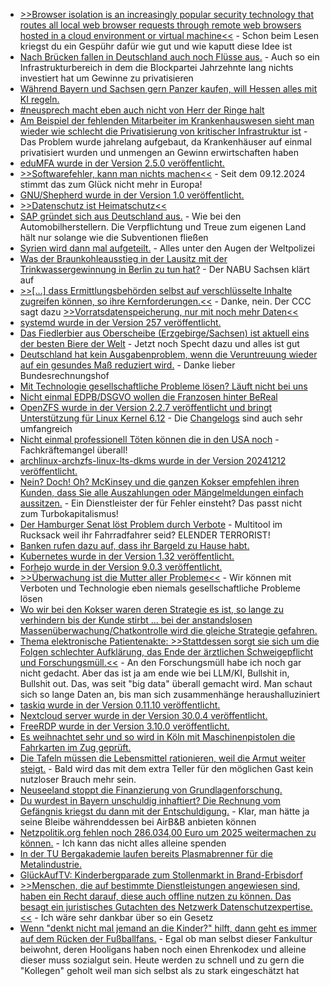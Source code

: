 * [>>Browser isolation is an increasingly popular security technology that routes all local web browser requests through remote web browsers hosted in a cloud environment or virtual machine<<](https://www.bleepingcomputer.com/news/security/qr-codes-bypass-browser-isolation-for-malicious-c2-communication/) - Schon beim Lesen kriegst du ein Gespühr dafür wie gut und wie kaputt diese Idee ist
* [Nach Brücken fallen in Deutschland auch noch Flüsse aus.](https://blog.fefe.de/?ts=99a813a2) - Auch so ein Infrastrukturbereich in dem die Blockpartei Jahrzehnte lang nichts investiert hat um Gewinne zu privatisieren
* [Während Bayern und Sachsen gern Panzer kaufen, will Hessen alles mit KI regeln.](https://blog.fefe.de/?ts=99a9c515)
* [#neusprech macht eben auch nicht von Herr der Ringe halt](https://blog.fefe.de/?ts=99a9db12)
* [Am Beispiel der fehlenden Mitarbeiter im Krankenhauswesen sieht man wieder wie schlecht die Privatisierung von kritischer Infrastruktur ist](https://blog.fefe.de/?ts=99a9dc59) - Das Problem wurde jahrelang aufgebaut, da Krankenhäuser auf einmal privatisiert wurden und unmengen an Gewinn erwirtschaften haben
* [eduMFA wurde in der Version 2.5.0 veröffentlicht.](https://github.com/eduMFA/eduMFA/releases/tag/v2.5.0)
* [>>Softwarefehler, kann man nichts machen<<](https://www.borncity.com/blog/2024/12/09/eu-richtlinie-ueber-produkthaftung-seit-9-dezember-2024-in-kraft/) - Seit dem 09.12.2024 stimmt das zum Glück nicht mehr in Europa!
* [GNU/Shepherd wurde in der Version 1.0 veröffentlicht.](https://www.phoronix.com/news/GNU-Shepherd-1.0)
* [>>Datenschutz ist Heimatschutz<<](https://netzpolitik.org/2024/weil-das-internet-unser-zuhause-ist-datenschutz-ist-heimatschutz/)
* [SAP gründet sich aus Deutschland aus.](https://blog.fefe.de/?ts=99a6787e) - Wie bei den Automobilherstellern. Die Verpflichtung und Treue zum eigenen Land hält nur solange wie die Subventionen fließen
* [Syrien wird dann mal aufgeteilt.](https://blog.fefe.de/?ts=99a6e7cc) - Alles unter den Augen der Weltpolizei
* [Was der Braunkohleausstieg in der Lausitz mit der Trinkwassergewinnung in Berlin zu tun hat?](https://sachsen.nabu.de/news/2024/35725.html) - Der NABU Sachsen klärt auf
* [>>[...] dass Ermittlungsbehörden selbst auf verschlüsselte Inhalte zugreifen können, so ihre Kernforderungen.<<](https://netzpolitik.org/2024/digital-ngos-stellen-sich-gegen-forderungen-nach-entschluesselung/) - Danke, nein. Der CCC sagt dazu [>>Vorratsdatenspeicherung, nur mit noch mehr Daten<<](https://www.ccc.de/de/updates/2024/gegen-uberzogene-eu-uberwachungsplane)
* [systemd wurde in der Version 257 veröffentlicht.](https://lwn.net/Articles/1001657/)
* [Das Fiedlerbier aus Oberscheibe (Erzgebirge/Sachsen) ist aktuell eins der besten Biere der Welt](https://www.freiepresse.de/erzgebirge/annaberg/aus-dem-erzgebirge-kommt-eines-der-besten-biere-der-welt-artikel13628842) - Jetzt noch Specht dazu und alles ist gut
* [Deutschland hat kein Ausgabenproblem, wenn die Veruntreuung wieder auf ein gesundes Maß reduziert wird.](https://blog.fefe.de/?ts=99a4f07a) - Danke lieber Bundesrechnungshof
* [Mit Technologie gesellschaftliche Probleme lösen? Läuft nicht bei uns](https://blog.fefe.de/?ts=99a4e786)
* [Nicht einmal EDPB/DSGVO wollen die Franzosen hinter BeReal](https://noyb.eu/de/bereal-app-cant-take-no-answer)
* [OpenZFS wurde in der Version 2.2.7 veröffentlicht und bringt Unterstützung für Linux Kernel 6.12](https://www.phoronix.com/news/OpenZFS-2.2.7-Released) - Die [Changelogs](https://github.com/openzfs/zfs/releases/tag/zfs-2.2.7) sind auch sehr umfangreich
* [Nicht einmal professionell Töten können die in den USA noch](https://tuxproject.de/blog/2024/12/usa-2024/) - Fachkräftemangel überall!
* [archlinux-archzfs-linux-lts-dkms wurde in der Version 20241212 veröffentlicht.](https://github.com/stevleibelt/arch-linux-live-cd-iso-with-zfs/releases/tag/20241212)
* [Nein? Doch! Oh? McKinsey und die ganzen Kokser empfehlen ihren Kunden, dass Sie alle Auszahlungen oder Mängelmeldungen einfach aussitzen.](https://blog.fefe.de/?ts=99a549f8) - Ein Dienstleister der für Fehler einsteht? Das passt nicht zum Turbokapitalismus!
* [Der Hamburger Senat löst Problem durch Verbote](https://blog.fefe.de/?ts=99a41e8f) - Multitool im Rucksack weil ihr Fahrradfahrer seid? ELENDER TERRORIST!
* [Banken rufen dazu auf, dass ihr Bargeld zu Hause habt.](https://blog.fefe.de/?ts=99a4176c)
* [Kubernetes wurde in der Version 1.32 veröffentlicht.](https://lwn.net/Articles/1001930/)
* [Forhejo wurde in der Version 9.0.3 veröffentlicht.](https://codeberg.org/forgejo/forgejo/releases/tag/v9.0.3)
* [>>Überwachung ist die Mutter aller Probleme<<](https://netzpolitik.org/2024/gegen-den-trend-ueberwachung-ist-die-mutter-aller-probleme/) - Wir können mit Verboten und Technologie eben niemals gesellschaftliche Probleme lösen
* [Wo wir bei den Kokser waren deren Strategie es ist, so lange zu verhindern bis der Kunde stirbt ... bei der anstandslosen Massenüberwachung/Chatkontrolle wird die gleiche Strategie gefahren.](https://netzpolitik.org/2024/anlasslose-massenueberwachung-auch-ungarn-scheitert-mit-chatkontrolle-im-eu-rat/#netzpolitik-pw)
* [Thema elektronische Patientenakte: >>Stattdessen sorgt sie sich um die Folgen schlechter Aufklärung, das Ende der ärztlichen Schweigepflicht und Forschungsmüll.<<](https://netzpolitik.org/2024/elektronische-patientenakte-das-widerspricht-der-informationellen-selbstbestimmung/) - An den Forschungsmüll habe ich noch gar nicht gedacht. Aber das ist ja am ende wie bei LLM/KI, Bullshit in, Bullshit out. Das, was seit "big data" überall gemacht wird. Man schaut sich so lange Daten an, bis man sich zusammenhänge heraushalluziniert
* [taskiq wurde in der Version 0.11.10 veröffentlicht.](https://github.com/taskiq-python/taskiq/releases/tag/0.11.10)
* [Nextcloud server wurde in der Version 30.0.4 veröffentlicht.](https://github.com/nextcloud/server/releases/tag/v30.0.4)
* [FreeRDP wurde in der Version 3.10.0 veröffentlicht.](https://github.com/FreeRDP/FreeRDP/releases/tag/3.10.0)
* [Es weihnachtet sehr und so wird in Köln mit Maschinenpistolen die Fahrkarten im Zug geprüft.](https://blog.fefe.de/?ts=99a35ae6)
* [Die Tafeln müssen die Lebensmittel rationieren, weil die Armut weiter steigt.](https://blog.fefe.de/?ts=99a24e84) - Bald wird das mit dem extra Teller für den möglichen Gast kein nutzloser Brauch mehr sein.
* [Neuseeland stoppt die Finanzierung von Grundlagenforschung.](https://blog.fefe.de/?ts=99a2b31e)
* [Du wurdest in Bayern unschuldig inhaftiert? Die Rechnung vom Gefängnis kriegst du dann mit der Entschuldigung.](https://blog.fefe.de/?ts=99a28a0d) - Klar, man hätte ja seine Bleibe währenddessen bei AirB&B anbieten können
* [Netzpolitik.org fehlen noch 286.034,00 Euro um 2025 weitermachen zu können.](https://netzpolitik.org/2024/kw-50-die-woche-in-der-wir-eure-hilfe-brauchen/) - Ich kann das nicht alles alleine spenden
* [In der TU Bergakademie laufen bereits Plasmabrenner für die Metalindustrie.](https://www.mdr.de/wissen/umwelt-klima/klima-metallindustrie-stahl-recycling-mit-strom-klimafreundliche-technologie-freiberg-100.html)
* [GlückAufTV: Kinderbergparade zum Stollenmarkt in Brand-Erbisdorf](https://www.youtube.com/watch?v=Ky6WzpCo_ow)
* [>>Menschen, die auf bestimmte Dienstleistungen angewiesen sind, haben ein Recht darauf, diese auch offline nutzen zu können. Das besagt ein juristisches Gutachten des Netzwerk Datenschutzexpertise.<<](https://netzpolitik.org/2024/digitalzwang-es-gibt-ein-recht-auf-eine-analoge-alternative/) - Ich wäre sehr dankbar über so ein Gesetz
* [Wenn "denkt nicht mal jemand an die Kinder?" hilft, dann geht es immer auf dem Rücken der Fußballfans.](https://netzpolitik.org/2024/polizei-gelsenkirchen-wenn-das-stadion-zum-politik-schauplatz-wird/) - Egal ob man selbst dieser Fankultur beiwohnt, deren Hooligans haben noch einen Ehrenkodex und alleine dieser muss sozialgut sein. Heute werden zu schnell und zu gern die "Kollegen" geholt weil man sich selbst als zu stark eingeschätzt hat
